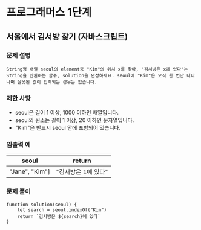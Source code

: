 # 프로그래머스 1단계
## 서울에서 김서방 찾기 (자바스크립트)  

### 문제 설명
```String형 배열 seoul의 element중 "Kim"의 위치 x를 찾아, "김서방은 x에 있다"는 String을 반환하는 함수, solution을 완성하세요. seoul에 "Kim"은 오직 한 번만 나타나며 잘못된 값이 입력되는 경우는 없습니다.```

### 제한 사항
- seoul은 길이 1 이상, 1000 이하인 배열입니다.
- seoul의 원소는 길이 1 이상, 20 이하인 문자열입니다.
- "Kim"은 반드시 seoul 안에 포함되어 있습니다.


### 입출력 예   
| seoul | return 
| ------- | -------- 
| "Jane", "Kim"] | "김서방은 1에 있다"

 
### 문제 풀이    
```
function solution(seoul) {
    let search = seoul.indexOf("Kim")
    return `김서방은 ${search}에 있다`
}
```
